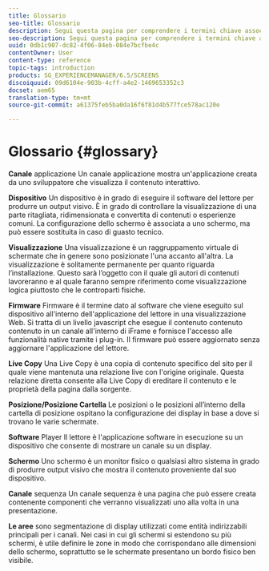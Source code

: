 ```yaml
---
title: Glossario
seo-title: Glossario
description: Segui questa pagina per comprendere i termini chiave associati ad AEM Screens.
seo-description: Segui questa pagina per comprendere i termini chiave associati ad AEM Screens.
uuid: 0db1c907-dc82-4f06-84eb-084e7bcfbe4c
contentOwner: User
content-type: reference
topic-tags: introduction
products: SG_EXPERIENCEMANAGER/6.5/SCREENS
discoiquuid: 09d6104e-903b-4cff-a4e2-1469653352c3
docset: aem65
translation-type: tm+mt
source-git-commit: a61375feb5ba0da16f6f81d4b577fce578ac120e

---
```



# Glossario {#glossary}

**Canale** applicazione Un canale applicazione mostra un'applicazione creata da uno sviluppatore che visualizza il contenuto interattivo.

**Dispositivo** Un dispositivo è in grado di eseguire il software del lettore per produrre un output visivo. È in grado di controllare la visualizzazione di una parte ritagliata, ridimensionata e convertita di contenuti o esperienze comuni. La configurazione dello schermo è associata a uno schermo, ma può essere sostituita in caso di guasto tecnico.

**Visualizzazione** Una visualizzazione è un raggruppamento virtuale di schermate che in genere sono posizionate l'una accanto all'altra. La visualizzazione è solitamente permanente per quanto riguarda l’installazione. Questo sarà l’oggetto con il quale gli autori di contenuti lavoreranno e al quale faranno sempre riferimento come visualizzazione logica piuttosto che le controparti fisiche.

**Firmware** Firmware è il termine dato al software che viene eseguito sul dispositivo all'interno dell'applicazione del lettore in una visualizzazione Web. Si tratta di un livello javascript che esegue il contenuto contenuto contenuto in un canale all'interno di iFrame e fornisce l'accesso alle funzionalità native tramite i plug-in. Il firmware può essere aggiornato senza aggiornare l'applicazione del lettore.

**Live Copy** Una Live Copy è una copia di contenuto specifico del sito per il quale viene mantenuta una relazione live con l'origine originale. Questa relazione diretta consente alla Live Copy di ereditare il contenuto e le proprietà della pagina dalla sorgente.

**Posizione/Posizione Cartella** Le posizioni o le posizioni all’interno della cartella di posizione ospitano la configurazione dei display in base a dove si trovano le varie schermate.

**Software** Player Il lettore è l'applicazione software in esecuzione su un dispositivo che consente di mostrare un canale su un display.

**Schermo** Uno schermo è un monitor fisico o qualsiasi altro sistema in grado di produrre output visivo che mostra il contenuto proveniente dal suo dispositivo.

**Canale** sequenza Un canale sequenza è una pagina che può essere creata contenente componenti che verranno visualizzati uno alla volta in una presentazione.

**Le aree** sono segmentazione di display utilizzati come entità indirizzabili principali per i canali. Nei casi in cui gli schermi si estendono su più schermi, è utile definire le zone in modo che corrispondano alle dimensioni dello schermo, soprattutto se le schermate presentano un bordo fisico ben visibile.
